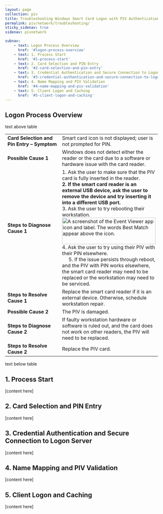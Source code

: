 ```yaml
---
layout: page
collection: piv
title: Troubleshooting Windows Smart Card Logon with PIV Authentication 
permalink: piv/network/troubleshooting/
sticky_sidenav: true
sidenav: pivnetwork

subnav:
    - text: Logon Process Overview
      href: '#logon-process-overview'
    - text: 1. Process Start
      href: '#1-process-start'
    - text: 2. Card Selection and PIN Entry
      href: '#2-card-selection-and-pin-entry'
    - text: 3. Credential Authentication and Secure Connection to Logon Server
      href: '#3-credential-authentication-and-secure-connection-to-logon-server'
    - text: 4. Name Mapping and PIV Validation
      href: '#4-name-mapping-and-piv-validation'
    - text: 5. Client Logon and Caching
      href: '#5-client-logon-and-caching'   
---
```


## Logon Process Overview

text above table



<table>
      <tr>
        <td style="width:250px;border:0px;"><strong> Card Selection and Pin Entry – Symptom</strong></td>
        <td style="border:0px;">Smart card icon is not displayed; user is not prompted for PIN.</td>
      </tr>
      <tr>
        <td style="width:250px;border:0px;"><strong>Possible Cause 1</strong></td>
        <td style="border:0px;">Windows does not detect either the reader or the card due to a software or hardware issue with the card reader.</td>
      </tr>
      <tr>
        <td style="width:250px;border:0px;"><strong>Steps to Diagnose Cause 1</strong></td>
        <td style="border:0px;"> 1. Ask the user to make sure that the PIV card is fully inserted in the reader.<br><b>2. If the smart card reader is an external USB device, ask the user to remove the device and try inserting it into a different USB port.</b><br>3. Ask the user to try rebooting their workstation.<br><a href="{{site.baseurl}}/assets/piv/troubleshooting/pivauth-best-match-event-viewer.png" target="_blank" rel="noopener noreferrer"><img src="{{site.baseurl}}/assets/piv/troubleshooting/pivauth-best-match-event-viewer.png" width="308" height="87" alt=" A screenshot of the Event Viewer app icon and label. The words Best Match appear above the icon." /></a><br>4. Ask the user to try using their PIV with their PIN elsewhere.<br>&nbsp&nbsp&nbsp&nbsp&nbsp5. If the issue persists through reboot, and the PIV with PIN works elsewhere, the smart card reader may need to be replaced or the workstation may need to be serviced.</td>
      </tr>
      <tr>
        <td style="width:250px;border:0px;"><strong>Steps to Resolve Cause 1</strong></td>
        <td style="border:0px;">Replace the smart card reader if it is an external device. Otherwise, schedule workstation repair.</td>
      </tr>
      <tr>
          <td style="width:250px;border:0px;"><strong>Possible Cause 2</strong> </td>
        <td style="border:0px;"> The PIV is damaged.</td>
      </tr>
      <tr>
        <td style="width:250px;border:0px;"><strong>Steps to Diagnose Cause 2</strong></td>
        <td style="border:0px;">If faulty workstation hardware or software is ruled out, and the card does not work on other readers, the PIV will need to be replaced.</td>
      </tr>
      <tr>
        <td style="width:250px;border:0px;"><strong>Steps to Resolve Cause 2</strong></td>
        <td style="border:0px;">Replace the PIV card.</td>
      </tr>
    </table>

      
text below table


## 1. Process Start

[content here]

## 2. Card Selection and PIN Entry

[content here]

## 3. Credential Authentication and Secure Connection to Logon Server

[content here]

## 4. Name Mapping and PIV Validation

[content here]

## 5. Client Logon and Caching

[content here]

